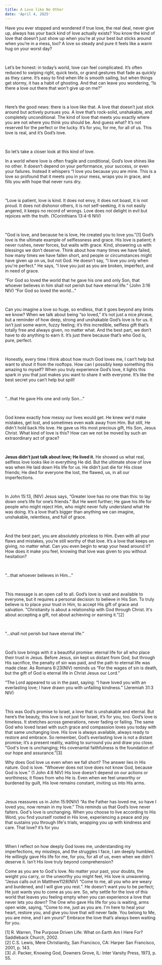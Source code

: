 ```yaml
---
title: A Love like No Other
date: 'April 4, 2025'
---
```


<script>
  import {theme1} from '../../../../store/themes/theme1.svelte';
  import ArticleHero from '../../../../components/article_components/article_hero.svelte';
  import ArticleHeader from '../../../../components/article_components/article_header.svelte';
</script>

<ArticleHero 
  title={title} 
  date={date}
  subtopic={theme1.subtopics[0]} 
/>

<ArticleHeader content="A Love like No Other " />

Have you ever stopped and wondered if true love, the real deal, never give up, always has your back kind of love actually exists? You know the kind of love that doesn’t just show up when you’re at your best but sticks around when you’re in a mess, too? A love so steady and pure it feels like a warm hug on your worst day?

<br/>

Let’s be honest: in today’s world, love can feel complicated. It’s often reduced to swiping right, quick texts, or grand gestures that fade as quickly as they came. It’s easy to find when life is smooth sailing, but when things get stormy, it has a habit of ghosting. And that can leave you wondering, “Is there a love out there that won’t give up on me?”

<br/>

Here’s the good news: there is a love like that. A love that doesn’t just stick around but actively pursues you. A love that’s rock-solid, unshakable, and completely unconditional. The kind of love that meets you exactly where you are not where you think you should be. And guess what? It’s not reserved for the perfect or the lucky. It’s for you, for me, for all of us. This love is real, and it’s God’s love.

<br/>

So let’s take a closer look at this kind of love.

<ArticleHeader content="God’s Love: Unconditional, Unchanging, and Eternal" />

In a world where love is often fragile and conditional, God’s love shines like no other. It doesn’t depend on your performance, your success, or even your failures. Instead it whispers “I love you because you are mine. This is a love so profound that it meets you in your mess, wraps you in grace, and fills you with hope that never runs dry.

<br/>

“Love is patient, love is kind. It does not envy, it does not boast, it is not proud. It does not dishonor others, it is not self-seeking, it is not easily angered, it keeps no record of wrongs. Love does not delight in evil but rejoices with the truth. (1Corinthians 13:4-6 NIV)

<br/>

"God is love, and because he is love, He created you to love you."[1] God’s love is the ultimate example of selflessness and grace. His love is patient; it never rushes, never forces, but waits with grace. Kind, showering us with blessings we don’t deserve. Think about how many times we have failed, how many times we have fallen short, and people or circumstances might have given up on us, but not God. He doesn’t say, "I love you only when you're perfect." He says, “I love you just as you are broken, imperfect, and in need of grace.

<ArticleHeader content="The Greatest Act of Love" />

“For God so loved the world that he gave his one and only Son, that whoever believes in him shall not perish but have eternal life.” (John 3:16 NIV)
“For God so loved the world…”

<br/>

Can you imagine a love so huge, so endless, that it goes beyond any limits we know? When we talk about being “so loved,” it’s not just a nice phrase, but a reminder of how deep, strong and unshakable God’s love is for us. It isn’t just some warm, fuzzy feeling; it’s this incredible, selfless gift that’s totally free and always given, no matter what. And the best part, we don’t have to do anything to earn it. It’s just there because that’s who God is, pure, perfect.

<br/>

Honestly, every time I think about how much God loves me, I can’t help but want to shout it from the rooftops. How can I possibly keep something this amazing to myself? When you truly experience God’s love, it lights this spark in you that just makes you want to share it with everyone. It’s like the best secret you can’t help but spill!

<br/>

”…that He gave His one and only Son…”

<br/>

God knew exactly how messy our lives would get. He knew we'd make mistakes, get lost, and sometimes even walk away from Him. But still, He didn't hold back His love. He gave us His most precious gift, His Son, Jesus Christ. What kind of love is this? How can we not be moved by such an extraordinary act of grace?

<br/>

**Jesus didn’t just talk about love; He lived it.** He showed us what real, selfless love looks like in everything He did. But the ultimate show of love was when He laid down His life for us. He didn’t just die for His close friends; He died for everyone the lost, the flawed, us, in all our imperfections.

<br/>

In John 15:13, (NIV) Jesus says, “Greater love has no one than this: to lay down one’s life for one’s friends.” But He went further; He gave his life for people who might reject Him, who might never fully understand what He was doing. It’s a love that’s bigger than anything we can imagine, unshakable, relentless, and full of grace.

<br/>

And the best part, you are absolutely priceless to Him. Even with all your flaws and mistakes, you’re still worthy of that love. It’s a love that keeps on giving, no matter what. Can you even begin to wrap your head around it? How does it make you feel, knowing that love was given to you without hesitation?

<br/>

”…that whoever believes in Him…”

<br/>

This message is an open call to all. God’s love is vast and available to everyone, but it requires a personal decision: to believe in His Son. To truly believe is to place your trust in Him, to accept His gift of grace and salvation. "Christianity is about a relationship with God through Christ. It's about accepting a gift, not about achieving or earning it.”[2]

<br/>

”…shall not perish but have eternal life.”

<br/>

God’s love brings with it a beautiful promise: eternal life for all who place their trust in Jesus. Before Jesus, sin kept us distant from God, but through His sacrifice, the penalty of sin was paid, and the path to eternal life was made clear. As Romans 6:23(NIV) reminds us “For the wages of sin is death, but the gift of God is eternal life in Christ Jesus our Lord.”

<ArticleHeader content="God’s Everlasting Love: A Promise for All Generations" />

“The Lord appeared to us in the past, saying: “I have loved you with an everlasting love; I have drawn you with unfailing kindness.” (Jeremiah 31:3 NIV)

<br/>

This was God’s promise to Israel, a love that is unshakable and eternal. But here’s the beauty, this love is not just for Israel, it’s for you, too. God’s love is timeless. It stretches across generations, never fading or failing. The same God who loved Israel with such grace and compassion loves you today with that same unchanging love. His love is always available, always ready to restore and embrace. So remember, God’s everlasting love is not a distant promise; it’s a present reality, waiting to surround you and draw you close. "God's love is unchanging; His covenantal faithfulness is the foundation of our hope and assurance."[3]

<ArticleHeader content="Unconditional and Eternal Love" />

Why does God love us even when we fall short? The answer lies in His nature. God is love. “Whoever does not love does not know God, because God is love.” (1 John 4:8 NIV) His love doesn’t depend on our actions or worthiness; it flows from who He is. Even when we feel unworthy or burdened by guilt, His love remains constant, inviting us into His arms.

<br/>

Jesus reassures us in John 15:9(NIV) “As the Father has loved me, so have I loved you, now remain in my love.” This reminds us that God’s love never falters. God's love is unchanging. When you choose to live according to His Word, you find yourself rooted in His love, experiencing a peace and joy that sustains you through life's trials, wrapping you up with kindness and care. That love? it’s for you

<br/>

When I reflect on how deeply God loves me, understanding my imperfections, my missteps, and the struggles I face, I am deeply humbled. He willingly gave His life for me, for you, for all of us, even when we didn’t deserve it. Isn’t His love truly beyond comprehension?

<ArticleHeader content="Receive the Love That Will Never Let You Go" />

Come as you are to God's love. No matter your past, your doubts, the weight you carry, or the unworthy you might feel, His love is unwavering. “Jesus calls out in Matthew1128(NIV) “Come to me, all you who are weary and burdened, and I will give you rest.”. He doesn't want you to be perfect; He just wants you to come as you are. So, why settle for the love of this world that leaves you feeling empty when you can experience a love that never lets you down? The One who gave His life for you is waiting, arms open wide, saying, "Come to me, just as you are. I'm here to heal your heart, restore you, and give you love that will never fade. You belong to Me, you are mine, and I am yours!" Embrace the love that’s always been waiting for you.

<ArticleHeader content="References" />
[1] R. Warren, The Purpose Driven Life: What on Earth Am I Here For? Saddleback Church, 2002. <br/>
[2] C.S. Lewis, Mere Christianity, San Francisco, CA: Harper San Francisco, 2001, p. 143. <br/>
[3] Jl. Packer, Knowing God, Downers Grove, IL: Inter Varsity Press, 1973, p. 55. <br/>
